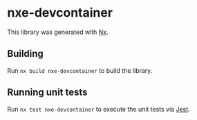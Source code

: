 # nxe-devcontainer

This library was generated with [Nx](https://nx.dev).

## Building

Run `nx build nxe-devcontainer` to build the library.

## Running unit tests

Run `nx test nxe-devcontainer` to execute the unit tests via [Jest](https://jestjs.io).
